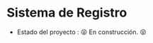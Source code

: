 <h1 aling = "center">Sistema de Registro</h1>

- Estado del proyecto : :stuck_out_tongue_closed_eyes: En construcción. :stuck_out_tongue_closed_eyes:
